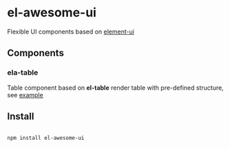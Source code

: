 # el-awesome-ui

Flexible UI components based on [element-ui](https://element.eleme.io)

  
## Components
### ela-table
Table component based on **el-table**
render table with pre-defined structure, see [example](src/components/ElaTableExamples.vue)


## Install 

```

npm install el-awesome-ui

```
